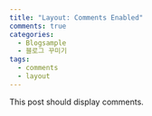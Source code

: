 ```yaml
---
title: "Layout: Comments Enabled"
comments: true
categories: 
  - Blogsample
  - 블로그 꾸미기
tags:
  - comments
  - layout
---
```


This post should display comments.